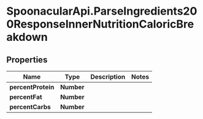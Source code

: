 # SpoonacularApi.ParseIngredients200ResponseInnerNutritionCaloricBreakdown

## Properties

Name | Type | Description | Notes
------------ | ------------- | ------------- | -------------
**percentProtein** | **Number** |  | 
**percentFat** | **Number** |  | 
**percentCarbs** | **Number** |  | 


